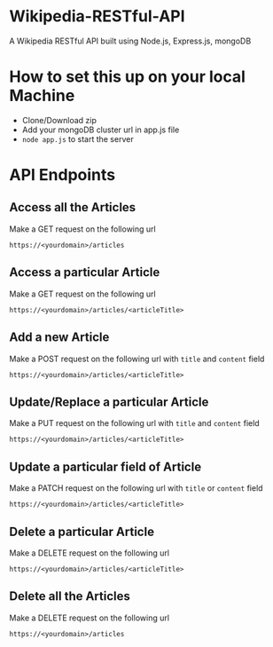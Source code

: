 # Wikipedia-RESTful-API

A Wikipedia RESTful API built using Node.js, Express.js, mongoDB

# How to set this up on your local Machine

* Clone/Download zip
* Add your mongoDB cluster url in app.js file 
* `node app.js` to start the server

# API Endpoints

## Access all the Articles

Make a GET request on the following url

`https://<yourdomain>/articles`

## Access a particular Article

Make a GET request on the following url

`https://<yourdomain>/articles/<articleTitle>`

## Add a new Article

Make a POST request on the following url with `title` and `content` field

`https://<yourdomain>/articles/<articleTitle>`

## Update/Replace a particular Article

Make a PUT request on the following url with `title` and `content` field

`https://<yourdomain>/articles/<articleTitle>`

## Update a particular field of Article

Make a PATCH request on the following url with `title` or `content` field

`https://<yourdomain>/articles/<articleTitle>`

## Delete a particular Article

Make a DELETE request on the following url

`https://<yourdomain>/articles/<articleTitle>`


## Delete all the Articles

Make a DELETE request on the following url

`https://<yourdomain>/articles`
